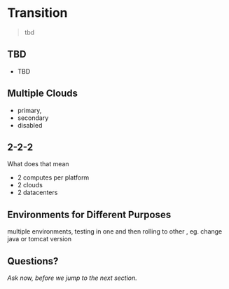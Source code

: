 # Transition

> tbd


## TBD

- TBD


## Multiple Clouds

- primary,
- secondary
- disabled


## 2-2-2

What does that mean

- 2 computes per platform
- 2 clouds
- 2 datacenters 


## Environments for Different Purposes

multiple environments, testing in one and then rolling to other , eg. change java or tomcat version


## Questions? 

<em class="yellow">Ask now, before we jump to the next section.</em>
